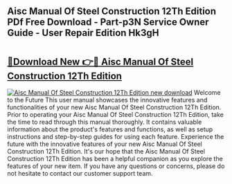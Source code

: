 ## Aisc Manual Of Steel Construction 12Th Edition PDf Free Download - Part-p3N Service Owner Guide - User Repair Edition Hk3gH

# <h2><a href="http://bc75197.oget.top/?id=Aisc+Manual+Of+Steel+Construction+12Th+Edition">🔗Download New 👉🔴 Aisc Manual Of Steel Construction 12Th Edition</a></h2>

[![Aisc Manual Of Steel Construction 12Th Edition new download](https://i.imgur.com/5g1atiW.png)](http://bc75197.oget.top/?id=Aisc+Manual+Of+Steel+Construction+12Th+Edition)
Welcome to the Future This user manual showcases the innovative features and functionalities of your new Aisc Manual Of Steel Construction 12Th Edition. Prior to operating your Aisc Manual Of Steel Construction 12Th Edition, take the time to read through this manual thoroughly. It contains valuable information about the product's features and functions, as well as setup instructions and step-by-step guides for using each feature. Experience the future with the innovative features of your new Aisc Manual Of Steel Construction 12Th Edition. It's our hope that the Aisc Manual Of Steel Construction 12Th Edition has been a helpful companion as you explore the features of your new item. If you have any questions or concerns, please do not hesitate to contact our customer support team.
